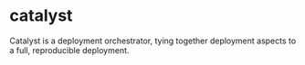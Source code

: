 # catalyst
Catalyst is a deployment orchestrator, tying together deployment aspects to a full, reproducible deployment.
